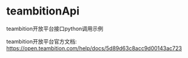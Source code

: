 # teambitionApi
teambition开放平台接口python调用示例

teambition开放平台官方文档: https://open.teambition.com/help/docs/5d89d63c8acc9d00143ac723

